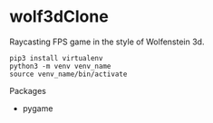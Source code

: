 # wolf3dClone
Raycasting FPS game in the style of Wolfenstein 3d.


```commandline
pip3 install virtualenv
python3 -m venv venv_name
source venv_name/bin/activate
```

Packages
* pygame